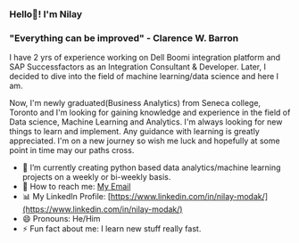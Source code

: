 ### Hello👋! I'm Nilay

### "Everything can be improved" - Clarence W. Barron

I have 2 yrs of experience working on Dell Boomi integration platform and SAP Successfactors as an Integration Consultant & Developer. Later, I decided to dive into the field of machine learning/data science and here I am.

Now, I'm newly graduated(Business Analytics) from Seneca college, Toronto and I'm looking for gaining knowledge and experience in the field of Data science, Machine Learning and Analytics. I'm always looking for new things to learn and implement. Any guidance with learning is greatly appreciated. I'm on a new journey so wish me luck and hopefully at some point in time may our paths cross.

- 🔭 I’m currently creating python based data analytics/machine learning projects on a weekly or bi-weekly basis.
- 📧 How to reach me: [My Email](nilaymodak1998@gmail.com)
- 📊 My LinkedIn Profile: [https://www.linkedin.com/in/nilay-modak/](https://www.linkedin.com/in/nilay-modak/)
- 😄 Pronouns: He/Him
- ⚡ Fun fact about me: I learn new stuff really fast.
